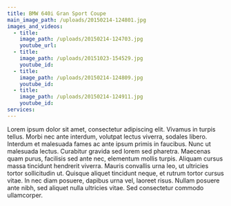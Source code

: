 ```yaml
---
title: BMW 640i Gran Sport Coupe
main_image_path: /uploads/20150214-124801.jpg
images_and_videos:
  - title:
    image_path: /uploads/20150214-124703.jpg
    youtube_url:
  - title:
    image_path: /uploads/20151023-154529.jpg
    youtube_id:
  - title:
    image_path: /uploads/20150214-124809.jpg
    youtube_id:
  - title:
    image_path: /uploads/20150214-124911.jpg
    youtube_id:
services:
---
```



Lorem ipsum dolor sit amet, consectetur adipiscing elit. Vivamus in turpis tellus. Morbi nec ante interdum, volutpat lectus viverra, sodales libero. Interdum et malesuada fames ac ante ipsum primis in faucibus. Nunc ut malesuada lectus. Curabitur gravida sed lorem sed pharetra. Maecenas quam purus, facilisis sed ante nec, elementum mollis turpis. Aliquam cursus massa tincidunt hendrerit viverra. Mauris convallis urna leo, ut ultricies tortor sollicitudin ut. Quisque aliquet tincidunt neque, et rutrum tortor cursus vitae. In nec diam posuere, dapibus urna vel, laoreet risus. Nullam posuere ante nibh, sed aliquet nulla ultricies vitae. Sed consectetur commodo ullamcorper.